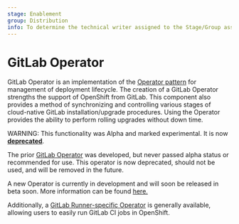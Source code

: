 ```yaml
---
stage: Enablement
group: Distribution
info: To determine the technical writer assigned to the Stage/Group associated with this page, see https://about.gitlab.com/handbook/engineering/ux/technical-writing/#designated-technical-writers
---
```


# GitLab Operator

GitLab Operator is an implementation of the [Operator pattern](https://www.openshift.com/blog)
for management of deployment lifecycle. The creation of a GitLab Operator strengths the support of OpenShift from GitLab. This component also provides a method of synchronizing and controlling various
stages of cloud-native GitLab installation/upgrade procedures. Using the Operator provides the ability to perform
rolling upgrades without down time.

WARNING:
This functionality was Alpha and marked experimental. It is now [**deprecated**](https://gitlab.com/gitlab-org/charts/gitlab/-/issues/2210).

The prior [GitLab Operator](https://gitlab.com/gitlab-org/charts/components/gitlab-operator) was developed, but never passed alpha status or recommended for use. This operator is now deprecated, should not be used, and will be removed in the future.

A new Operator is currently in development and will soon be released in beta soon. More information can be found [here.](https://gitlab.com/groups/gitlab-org/-/epics/3444)

Additionally, a [GitLab Runner-specific Operator](https://gitlab.com/gitlab-org/charts/gitlab/-/blob/master/...) is generally available, allowing users to easily run GitLab CI jobs in OpenShift.

